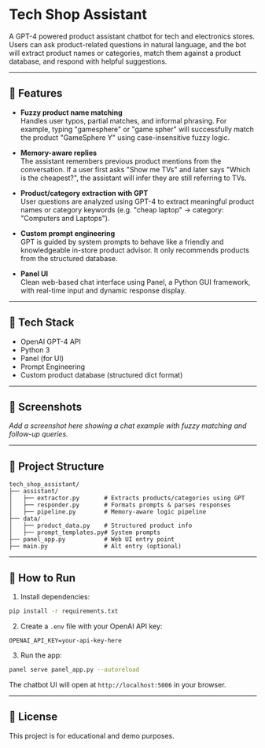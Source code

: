 # Tech Shop Assistant

A GPT-4 powered product assistant chatbot for tech and electronics stores. Users can ask product-related questions in natural language, and the bot will extract product names or categories, match them against a product database, and respond with helpful suggestions.

---

## 🔧 Features

- **Fuzzy product name matching**  
  Handles user typos, partial matches, and informal phrasing. For example, typing "gamesphere" or "game spher" will successfully match the product "GameSphere Y" using case-insensitive fuzzy logic.

- **Memory-aware replies**  
  The assistant remembers previous product mentions from the conversation. If a user first asks "Show me TVs" and later says "Which is the cheapest?", the assistant will infer they are still referring to TVs.

- **Product/category extraction with GPT**  
  User questions are analyzed using GPT-4 to extract meaningful product names or category keywords (e.g. "cheap laptop" → category: "Computers and Laptops").

- **Custom prompt engineering**  
  GPT is guided by system prompts to behave like a friendly and knowledgeable in-store product advisor. It only recommends products from the structured database.

- **Panel UI**  
  Clean web-based chat interface using Panel, a Python GUI framework, with real-time input and dynamic response display.

---

## 🚀 Tech Stack

- OpenAI GPT-4 API
- Python 3
- Panel (for UI)
- Prompt Engineering
- Custom product database (structured dict format)

---

## 📸 Screenshots

_Add a screenshot here showing a chat example with fuzzy matching and follow-up queries._

---

## 📁 Project Structure

```
tech_shop_assistant/
├── assistant/
│   ├── extractor.py       # Extracts products/categories using GPT
│   ├── responder.py       # Formats prompts & parses responses
│   ├── pipeline.py        # Memory-aware logic pipeline
├── data/
│   ├── product_data.py    # Structured product info
│   ├── prompt_templates.py# System prompts
├── panel_app.py           # Web UI entry point
├── main.py                # Alt entry (optional)
```

---

## 🧪 How to Run

1. Install dependencies:
```bash
pip install -r requirements.txt
```

2. Create a `.env` file with your OpenAI API key:
```
OPENAI_API_KEY=your-api-key-here
```

3. Run the app:
```bash
panel serve panel_app.py --autoreload
```

The chatbot UI will open at `http://localhost:5006` in your browser.

---

## 📄 License

This project is for educational and demo purposes.
